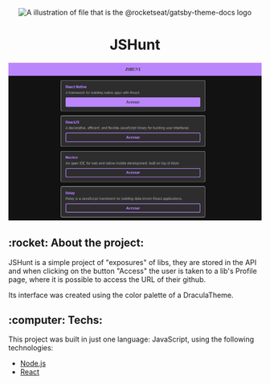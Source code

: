 <p align="center">
  <img src="https://rocketseat-cdn.s3-sa-east-1.amazonaws.com/theme-docs.svg" alt="A illustration of file that is the @rocketseat/gatsby-theme-docs logo" width="100">
</p>

<h1 align="center">
  JSHunt
</h3>


<p align="center">
  <img src="https://github.com/bprofiro/assets/blob/master/starter1.png"/>  
</p>

<div>
  <h2> :rocket: About the project: </h2>

  <p> JSHunt is a simple project of "exposures" of libs, they are stored in the API and when clicking on the button "Access" the user is taken to a lib's Profile page, where it is possible to access the URL of their github.

  Its interface was created using the color palette of a DraculaTheme. </p>
</div>

<div>
  <h2> :computer: Techs: </h2>
   <p> This project was built in just one language: JavaScript, using the following technologies:

   -   [Node.js](https://nodejs.org/en/)
   -   [React](https://reactjs.org/)
  </p>
</div>
